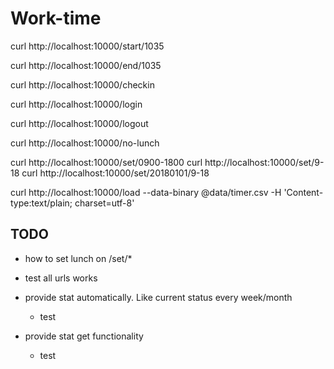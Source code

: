 # Work-time

curl http://localhost:10000/start/1035

curl http://localhost:10000/end/1035

curl http://localhost:10000/checkin

curl http://localhost:10000/login

curl http://localhost:10000/logout

curl http://localhost:10000/no-lunch

curl http://localhost:10000/set/0900-1800
curl http://localhost:10000/set/9-18
curl http://localhost:10000/set/20180101/9-18

curl http://localhost:10000/load --data-binary @data/timer.csv -H 'Content-type:text/plain; charset=utf-8' 

## TODO

- how to set lunch on /set/\*
	
- test all urls works

- provide stat automatically. Like current status every week/month
	- test

- provide stat get functionality
	- test
